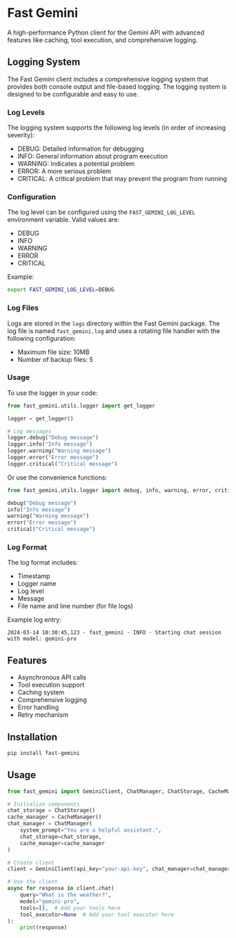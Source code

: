 # Fast Gemini

A high-performance Python client for the Gemini API with advanced features like caching, tool execution, and comprehensive logging.

## Logging System

The Fast Gemini client includes a comprehensive logging system that provides both console output and file-based logging. The logging system is designed to be configurable and easy to use.

### Log Levels

The logging system supports the following log levels (in order of increasing severity):
- DEBUG: Detailed information for debugging
- INFO: General information about program execution
- WARNING: Indicates a potential problem
- ERROR: A more serious problem
- CRITICAL: A critical problem that may prevent the program from running

### Configuration

The log level can be configured using the `FAST_GEMINI_LOG_LEVEL` environment variable. Valid values are:
- DEBUG
- INFO
- WARNING
- ERROR
- CRITICAL

Example:
```bash
export FAST_GEMINI_LOG_LEVEL=DEBUG
```

### Log Files

Logs are stored in the `logs` directory within the Fast Gemini package. The log file is named `fast_gemini.log` and uses a rotating file handler with the following configuration:
- Maximum file size: 10MB
- Number of backup files: 5

### Usage

To use the logger in your code:

```python
from fast_gemini.utils.logger import get_logger

logger = get_logger()

# Log messages
logger.debug("Debug message")
logger.info("Info message")
logger.warning("Warning message")
logger.error("Error message")
logger.critical("Critical message")
```

Or use the convenience functions:

```python
from fast_gemini.utils.logger import debug, info, warning, error, critical

debug("Debug message")
info("Info message")
warning("Warning message")
error("Error message")
critical("Critical message")
```

### Log Format

The log format includes:
- Timestamp
- Logger name
- Log level
- Message
- File name and line number (for file logs)

Example log entry:
```
2024-03-14 10:30:45,123 - fast_gemini - INFO - Starting chat session with model: gemini-pro
```

## Features

- Asynchronous API calls
- Tool execution support
- Caching system
- Comprehensive logging
- Error handling
- Retry mechanism

## Installation

```bash
pip install fast-gemini
```

## Usage

```python
from fast_gemini import GeminiClient, ChatManager, ChatStorage, CacheManager

# Initialize components
chat_storage = ChatStorage()
cache_manager = CacheManager()
chat_manager = ChatManager(
    system_prompt="You are a helpful assistant.",
    chat_storage=chat_storage,
    cache_manager=cache_manager
)

# Create client
client = GeminiClient(api_key="your-api-key", chat_manager=chat_manager)

# Use the client
async for response in client.chat(
    query="What is the weather?",
    model="gemini-pro",
    tools=[],  # Add your tools here
    tool_executor=None  # Add your tool executor here
):
    print(response)
``` 